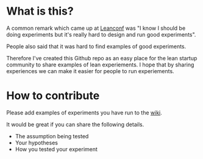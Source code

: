 What is this? 
================

A common remark which came up at [Leanconf](http://www.leanconf.co.uk/) was "I know I should be doing experiments but it's really hard to design and run good experiments". 

People also said that it was hard to find examples of good experiments. 

Therefore I've created this Github repo as an easy place for the lean startup community to share examples of lean experiements. I hope that by sharing experiences we can make it easier for people to run experiements.

How to contribute
==============
Please add examples of experiments you have run to the [wiki](/wiki).

It would be great if you can share the following details.

- The assumption being tested
- Your hypotheses
- How you tested your experiment

